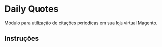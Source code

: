 Daily Quotes
==============================

Módulo para utilização de citações periodicas em sua loja virtual Magento.

Instruções
--------------

